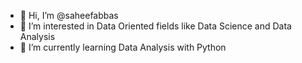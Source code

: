 - 👋 Hi, I’m @saheefabbas
- 👀 I’m interested in Data Oriented fields like Data Science and Data Analysis
- 🌱 I’m currently learning Data Analysis with Python
<!---
saheefabbas/saheefabbas is a ✨ special ✨ repository because its `README.md` (this file) appears on your GitHub profile.
You can click the Preview link to take a look at your changes.
--->
